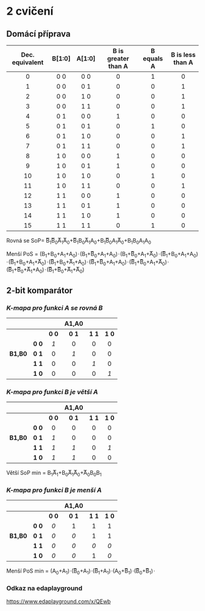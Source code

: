 # 2 cvičení

## Domácí příprava
| **Dec. equivalent** | **B[1:0]** | **A[1:0]** | **B is greater than A** | **B equals A** | **B is less than A** |
| :-: | :-: | :-: | :-: | :-: | :-: |
| 0 | 0 0 | 0 0 | 0 | 1 | 0 |
| 1 | 0 0 | 0 1 | 0 | 0 | 1 |
| 2 | 0 0 | 1 0 | 0 | 0 | 1 |
| 3 | 0 0 | 1 1 | 0 | 0 | 1 |
| 4 | 0 1 | 0 0 | 1 | 0 | 0 |
| 5 | 0 1 | 0 1 | 0 | 1 | 0 |
| 6 | 0 1 | 1 0 | 0 | 0 | 1 |
| 7 | 0 1 | 1 1 | 0 | 0 | 1 |
| 8 | 1 0 | 0 0 | 1 | 0 | 0 |
| 9 | 1 0 | 0 1 | 1 | 0 | 0 |
| 10 | 1 0 | 1 0 | 0 | 1 | 0 |
| 11 | 1 0 | 1 1 | 0 | 0 | 1 |
| 12 | 1 1 | 0 0 | 1 | 0 | 0 |
| 13 | 1 1 | 0 1 | 1 | 0 | 0 |
| 14 | 1 1 | 1 0 | 1 | 0 | 0 |
| 15 | 1 1 | 1 1 | 0 | 1 | 0 |

Rovná se SoP= B&#862;<sub>1</sub>B&#862;<sub>0</sub>A&#862;<sub>1</sub>A&#862;<sub>0</sub>+B&#862;<sub>1</sub>B<sub>0</sub>A&#862;<sub>1</sub>A<sub>0</sub>+B<sub>1</sub>B&#862;<sub>0</sub>A<sub>1</sub>A&#862;<sub>0</sub>+B<sub>1</sub>B<sub>0</sub>A<sub>1</sub>A<sub>0</sub>

Menší PoS = (B<sub>1</sub>+B<sub>0</sub>+A<sub>1</sub>+A<sub>0</sub>)&hairsp;&middot;&hairsp;(B<sub>1</sub>+B&#862;<sub>0</sub>+A<sub>1</sub>+A<sub>0</sub>)&hairsp;&middot;&hairsp;(B<sub>1</sub>+B&#862;<sub>0</sub>+A<sub>1</sub>+A&#862;<sub>0</sub>)&hairsp;&middot;&hairsp;(B&#862;<sub>1</sub>+B<sub>0</sub>+A<sub>1</sub>+A<sub>0</sub>)&hairsp;&middot;&hairsp;(B&#862;<sub>1</sub>+B<sub>0</sub>+A<sub>1</sub>+A&#862;<sub>0</sub>)&hairsp;&middot;&hairsp;(B&#862;<sub>1</sub>+B<sub>0</sub>+A&#862;<sub>1</sub>+A<sub>0</sub>)&hairsp;&middot;&hairsp;(B&#862;<sub>1</sub>+B&#862;<sub>0</sub>+A<sub>1</sub>+A<sub>0</sub>)&hairsp;&middot;&hairsp;(B&#862;<sub>1</sub>+B&#862;<sub>0</sub>+A<sub>1</sub>+A&#862;<sub>0</sub>)&hairsp;&middot;&hairsp;(B&#862;<sub>1</sub>+B&#862;<sub>0</sub>+A&#862;<sub>1</sub>+A<sub>0</sub>)&hairsp;&middot;&hairsp;(B&#862;<sub>1</sub>+B&#862;<sub>0</sub>+A&#862;<sub>1</sub>+A&#862;<sub>0</sub>)

## 2-bit komparátor
### *K-mapa pro funkci A se rovná B*
|           |           |         |  **A1,A0**  |           |           |
| :-:       | :-:       | :-:     | :-:         | :-:       | :-:       | 
|           |           | **0 0** | **0 1**     | **1 1**   | **1 0**   | 
|           | **0 0**   | *1*     | 0           | 0         | 0         | 
| **B1,B0** |  **0 1**  | 0       | *1*         | 0         |  0        |
|           | **1 1**   | 0       | 0           | *1*       | 0         |
|           | **1 0**   | 0       | 0           | 0         | *1*       |



### *K-mapa pro funkci B je větší A*
|           |           |         |  **A1,A0**  |           |           |
| :-:       | :-:       | :-:     | :-:         | :-:       | :-:       | 
|           |           | **0 0** | **0 1**     | **1 1**   | **1 0**   | 
|           | **0 0**   | 0       | 0           | 0         | 0         | 
| **B1,B0** |  **0 1**  | *1*     | 0           | 0         |  0        |
|           | **1 1**   | *1*     | *1*         | 0         | *1*       |
|           | **1 0**   | *1*     | *1*         | 0         | 0         |

Větší SoP min = B<sub>1</sub>A&#862;<sub>1</sub>+B<sub>0</sub>A&#862;<sub>1</sub>A&#862;<sub>0</sub>+A&#862;<sub>0</sub>B<sub>0</sub>B<sub>1</sub>

### *K-mapa pro funkci B je menší A*
|           |           |         |  **A1,A0**  |           |           |
| :-:       | :-:       | :-:     | :-:         | :-:       | :-:       | 
|           |           | **0 0** | **0 1**     | **1 1**   | **1 0**   | 
|           | **0 0**   | *0*     | 1           | 1         | 1         | 
| **B1,B0** |  **0 1**  | *0*     | *0*         | 1         |  1        |
|           | **1 1**   | *0*     | *0*         | *0*       | *0*       |
|           | **1 0**   | *0*     | *0*         | 1         | *0*       |

Menší PoS min = (A<sub>0</sub>+A<sub>1</sub>)&hairsp;&middot;(B&#862;<sub>0</sub>+A<sub>1</sub>)&hairsp;&middot;(B&#862;<sub>1</sub>+A<sub>1</sub>)&hairsp;&middot;(A<sub>0</sub>+B&#862;<sub>1</sub>)&hairsp;&middot;(B&#862;<sub>0</sub>+B&#862;<sub>1</sub>)&hairsp;&middot;

### Odkaz na edaplayground

https://www.edaplayground.com/x/QEwb

